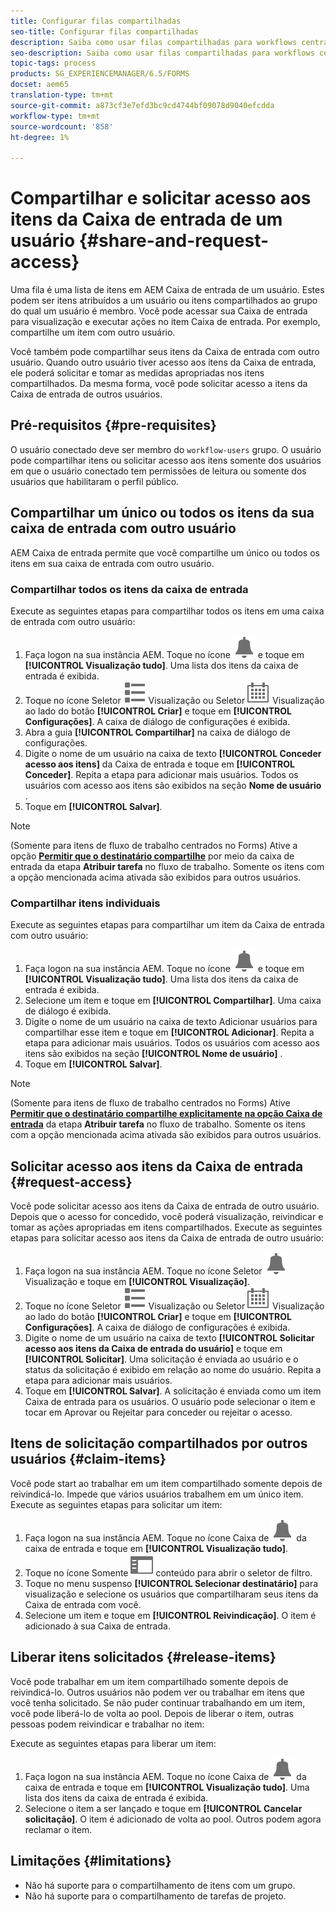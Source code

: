 ```yaml
---
title: Configurar filas compartilhadas
seo-title: Configurar filas compartilhadas
description: Saiba como usar filas compartilhadas para workflows centrados na Forms no AEM Forms no OSGi.
seo-description: Saiba como usar filas compartilhadas para workflows centrados na Forms no AEM Forms no OSGi.
topic-tags: process
products: SG_EXPERIENCEMANAGER/6.5/FORMS
docset: aem65
translation-type: tm+mt
source-git-commit: a873cf3e7efd3bc9cd4744bf09078d9040efcdda
workflow-type: tm+mt
source-wordcount: '858'
ht-degree: 1%

---
```



# Compartilhar e solicitar acesso aos itens da Caixa de entrada de um usuário {#share-and-request-access}

Uma fila é uma lista de itens em AEM Caixa de entrada de um usuário. Estes podem ser itens atribuídos a um usuário ou itens compartilhados ao grupo do qual um usuário é membro. Você pode acessar sua Caixa de entrada para visualização e executar ações no item Caixa de entrada. Por exemplo, compartilhe um item com outro usuário.

Você também pode compartilhar seus itens da Caixa de entrada com outro usuário. Quando outro usuário tiver acesso aos itens da Caixa de entrada, ele poderá solicitar e tomar as medidas apropriadas nos itens compartilhados. Da mesma forma, você pode solicitar acesso a itens da Caixa de entrada de outros usuários.

## Pré-requisitos {#pre-requisites}

O usuário conectado deve ser membro do `workflow-users` grupo. O usuário pode compartilhar itens ou solicitar acesso aos itens somente dos usuários em que o usuário conectado tem permissões de leitura ou somente dos usuários que habilitaram o perfil público.

## Compartilhar um único ou todos os itens da sua caixa de entrada com outro usuário

AEM Caixa de entrada permite que você compartilhe um único ou todos os itens em sua caixa de entrada com outro usuário.

### Compartilhar todos os itens da caixa de entrada

Execute as seguintes etapas para compartilhar todos os itens em uma caixa de entrada com outro usuário:

1. Faça logon na sua instância AEM. Toque no ícone ![Caixa de entrada](assets/bell.svg) e toque em **[!UICONTROL Visualização tudo]**. Uma lista dos itens da caixa de entrada é exibida.
1. Toque no ícone Seletor ![de](assets/viewlist.svg) Visualização ou Seletor ![de](assets/calendar.svg) Visualização ao lado do botão **[!UICONTROL Criar]** e toque em **[!UICONTROL Configurações]**. A caixa de diálogo de configurações é exibida.
1. Abra a guia **[!UICONTROL Compartilhar]** na caixa de diálogo de configurações.
1. Digite o nome de um usuário na caixa de texto **[!UICONTROL Conceder acesso aos itens]** da Caixa de entrada e toque em **[!UICONTROL Conceder]**. Repita a etapa para adicionar mais usuários. Todos os usuários com acesso aos itens são exibidos na seção **Nome de usuário** .
1. Toque em **[!UICONTROL Salvar]**.

>[!NOTE]
>
>(Somente para itens de fluxo de trabalho centrados no Forms) Ative a opção **[Permitir que o destinatário compartilhe](aem-forms-workflow-step-reference.md)** por meio da caixa de entrada da etapa **Atribuir tarefa** no fluxo de trabalho. Somente os itens com a opção mencionada acima ativada são exibidos para outros usuários.

### Compartilhar itens individuais

Execute as seguintes etapas para compartilhar um item da Caixa de entrada com outro usuário:

1. Faça logon na sua instância AEM. Toque no ícone ![Caixa de entrada](assets/bell.svg) e toque em **[!UICONTROL Visualização tudo]**. Uma lista dos itens da caixa de entrada é exibida.
1. Selecione um item e toque em **[!UICONTROL Compartilhar]**. Uma caixa de diálogo é exibida.
1. Digite o nome de um usuário na caixa de texto Adicionar usuários para compartilhar esse item e toque em **[!UICONTROL Adicionar]**. Repita a etapa para adicionar mais usuários. Todos os usuários com acesso aos itens são exibidos na seção **[!UICONTROL Nome de usuário]** .
1. Toque em **[!UICONTROL Salvar]**.


>[!NOTE]
>
>(Somente para itens de fluxo de trabalho centrados no Forms) Ative **[Permitir que o destinatário compartilhe explicitamente na opção Caixa de entrada](aem-forms-workflow-step-reference.md)** da etapa **Atribuir tarefa** no fluxo de trabalho. Somente os itens com a opção mencionada acima ativada são exibidos para outros usuários.

## Solicitar acesso aos itens da Caixa de entrada {#request-access}

Você pode solicitar acesso aos itens da Caixa de entrada de outro usuário. Depois que o acesso for concedido, você poderá visualização, reivindicar e tomar as ações apropriadas em itens compartilhados. Execute as seguintes etapas para solicitar acesso aos itens da Caixa de entrada de outro usuário:

1. Faça logon na sua instância AEM. Toque no ícone Seletor ![de](assets/bell.svg) Visualização e toque em **[!UICONTROL Visualização]**.
1. Toque no ícone Seletor ![de](assets/viewlist.svg) Visualização ou Seletor ![de](assets/calendar.svg) Visualização ao lado do botão **[!UICONTROL Criar]** e toque em **[!UICONTROL Configurações]**. A caixa de diálogo de configurações é exibida.
1. Digite o nome de um usuário na caixa de texto **[!UICONTROL Solicitar acesso aos itens da Caixa de entrada do usuário]** e toque em **[!UICONTROL Solicitar]**. Uma solicitação é enviada ao usuário e o status da solicitação é exibido em relação ao nome do usuário. Repita a etapa para adicionar mais usuários.
1. Toque em **[!UICONTROL Salvar]**. A solicitação é enviada como um item Caixa de entrada para os usuários. O usuário pode selecionar o item e tocar em Aprovar ou Rejeitar para conceder ou rejeitar o acesso.


## Itens de solicitação compartilhados por outros usuários {#claim-items}

Você pode start ao trabalhar em um item compartilhado somente depois de reivindicá-lo. Impede que vários usuários trabalhem em um único item. Execute as seguintes etapas para solicitar um item:

1. Faça logon na sua instância AEM. Toque no ícone Caixa de ![entrada](assets/bell.svg) da caixa de entrada e toque em **[!UICONTROL Visualização tudo]**.
1. Toque no ícone Somente ![](assets/railleft.svg) conteúdo para abrir o seletor de filtro.
1. Toque no menu suspenso **[!UICONTROL Selecionar destinatário]** para visualização e selecione os usuários que compartilharam seus itens da Caixa de entrada com você.
1. Selecione um item e toque em **[!UICONTROL Reivindicação]**. O item é adicionado à sua Caixa de entrada.

## Liberar itens solicitados {#release-items}

Você pode trabalhar em um item compartilhado somente depois de reivindicá-lo. Outros usuários não podem ver ou trabalhar em itens que você tenha solicitado. Se não puder continuar trabalhando em um item, você pode liberá-lo de volta ao pool.   Depois de liberar o item, outras pessoas podem reivindicar e trabalhar no item:

Execute as seguintes etapas para liberar um item:

1. Faça logon na sua instância AEM. Toque no ícone Caixa de ![entrada](assets/bell.svg) da caixa de entrada e toque em **[!UICONTROL Visualização tudo]**. Uma lista dos itens da caixa de entrada é exibida.
1. Selecione o item a ser lançado e toque em **[!UICONTROL Cancelar solicitação]**. O item é adicionado de volta ao pool. Outros podem agora reclamar o item.

## Limitações           {#limitations}

* Não há suporte para o compartilhamento de itens com um grupo.
* Não há suporte para o compartilhamento de tarefas de projeto.
